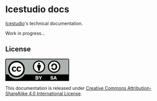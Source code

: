 # Icestudio docs

[Icestudio](https://github.com/FPGAwars/icestudio)'s technical documentation.

Work in progress...

## License

<img src="./resources/images/by-sa.png" width="200" align = "center">

This documentation is released under [Creative Commons Attribution-ShareAlike 4.0 International License](http://creativecommons.org/licenses/by-sa/4.0/).
